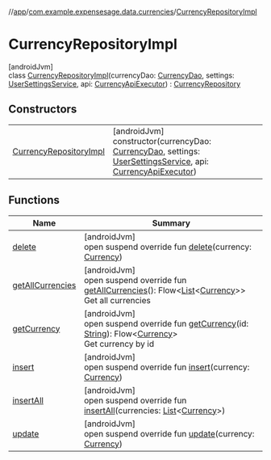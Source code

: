 //[app](../../../index.md)/[com.example.expensesage.data.currencies](../index.md)/[CurrencyRepositoryImpl](index.md)

# CurrencyRepositoryImpl

[androidJvm]\
class [CurrencyRepositoryImpl](index.md)(currencyDao: [CurrencyDao](../-currency-dao/index.md), settings: [UserSettingsService](../../com.example.expensesage.data/-user-settings-service/index.md), api: [CurrencyApiExecutor](../../com.example.expensesage.network/-currency-api-executor/index.md)) : [CurrencyRepository](../-currency-repository/index.md)

## Constructors

| | |
|---|---|
| [CurrencyRepositoryImpl](-currency-repository-impl.md) | [androidJvm]<br>constructor(currencyDao: [CurrencyDao](../-currency-dao/index.md), settings: [UserSettingsService](../../com.example.expensesage.data/-user-settings-service/index.md), api: [CurrencyApiExecutor](../../com.example.expensesage.network/-currency-api-executor/index.md)) |

## Functions

| Name | Summary |
|---|---|
| [delete](delete.md) | [androidJvm]<br>open suspend override fun [delete](delete.md)(currency: [Currency](../-currency/index.md)) |
| [getAllCurrencies](get-all-currencies.md) | [androidJvm]<br>open suspend override fun [getAllCurrencies](get-all-currencies.md)(): Flow&lt;[List](https://kotlinlang.org/api/latest/jvm/stdlib/kotlin.collections/-list/index.html)&lt;[Currency](../-currency/index.md)&gt;&gt;<br>Get all currencies |
| [getCurrency](get-currency.md) | [androidJvm]<br>open suspend override fun [getCurrency](get-currency.md)(id: [String](https://kotlinlang.org/api/latest/jvm/stdlib/kotlin/-string/index.html)): Flow&lt;[Currency](../-currency/index.md)&gt;<br>Get currency by id |
| [insert](insert.md) | [androidJvm]<br>open suspend override fun [insert](insert.md)(currency: [Currency](../-currency/index.md)) |
| [insertAll](insert-all.md) | [androidJvm]<br>open suspend override fun [insertAll](insert-all.md)(currencies: [List](https://kotlinlang.org/api/latest/jvm/stdlib/kotlin.collections/-list/index.html)&lt;[Currency](../-currency/index.md)&gt;) |
| [update](update.md) | [androidJvm]<br>open suspend override fun [update](update.md)(currency: [Currency](../-currency/index.md)) |

